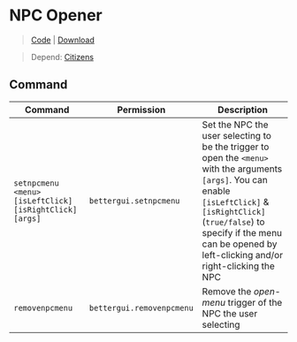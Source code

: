 # NPC Opener
> [Code](https://github.com/BetterGUI-MC/NPC-Opener/) | [Download](https://ci.codemc.io/job/BetterGUI-MC/view/Addon/job/NPC-Opener/)

> Depend: [Citizens](https://www.spigotmc.org/resources/citizens.13811/)

## Command
| Command | Permission | Description |
| --- | --- | --- |
| `setnpcmenu  <menu> [isLeftClick] [isRightClick] [args]` | `bettergui.setnpcmenu` | Set the NPC the user selecting to be the trigger to open the `<menu>` with the arguments `[args]`. You can enable `[isLeftClick]` & `[isRightClick]` (`true/false`) to specify if the menu can be opened by left-clicking and/or right-clicking the NPC |
| `removenpcmenu` | `bettergui.removenpcmenu` | Remove the *open-menu* trigger of the NPC the user selecting |